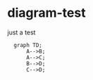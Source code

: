 # diagram-test

just a test


```mermaid
  graph TD;
      A-->B;
      A-->C;
      B-->D;
      C-->D;
```
